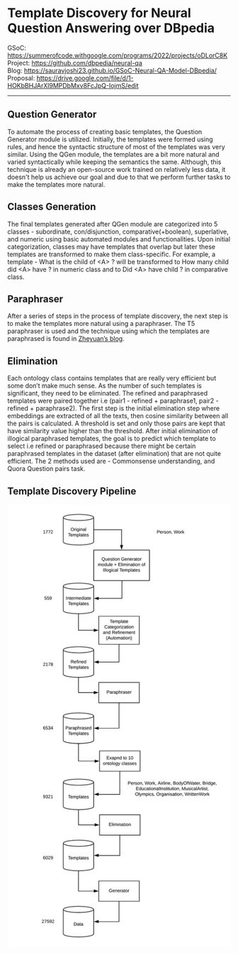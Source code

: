 # Template Discovery for Neural Question Answering over DBpedia

GSoC: https://summerofcode.withgoogle.com/programs/2022/projects/oDLorC8K <br>
Project: https://github.com/dbpedia/neural-qa <br>
Blog: https://sauravjoshi23.github.io/GSoC-Neural-QA-Model-DBpedia/ <br>
Proposal: https://drive.google.com/file/d/1-HOKbBHJArXl9MPDbMxv8FcJpQ-IojmS/edit <br>

<hr>

## Question Generator

To automate the process of creating basic templates, the Question Generator module is utilized. Initially, the templates were formed using rules, and hence the syntactic structure of most of the templates was very similar. Using the QGen module, the templates are a bit more natural and varied syntactically while keeping the semantics the same. Although, this technique is already an open-source work trained on relatively less data, it doesn't help us achieve our goal and due to that we perform further tasks to make the templates more natural.

## Classes Generation

The final templates generated after QGen module are categorized into 5 classes - subordinate, con/disjunction, comparative(+boolean), superlative, and numeric using basic automated modules and functionalities. Upon initial categorization, classes may have templates that overlap but later these templates are transformed to make them class-specific. For example, a template - What is the child of \<A> ? will be transformed to How many child did \<A> have ? in numeric class and to Did \<A> have child ? in comparative class. 

## Paraphraser

After a series of steps in the process of template discovery, the next step is to make the templates more natural using a paraphraser. The T5 paraphraser is used and the technique using which the templates are paraphrased is found in [Zheyuan’s blog](https://baiblanc.github.io/2020/08/27/GSOC-Final-Report/). 

## Elimination

Each ontology class contains templates that are really very efficient but some don’t make much sense. As the number of such templates is significant, they need to be eliminated. The refined and paraphrased templates were paired together i.e (pair1 - refined + paraphrase1, pair2 - refined + paraphrase2). The first step is the initial elimination step where embeddings are extracted of all the texts, then cosine similarity between all the pairs is calculated. A threshold is set and only those pairs are kept that have similarity value higher than the threshold. After initial elimination of illogical paraphrased templates, the goal is to predict which template to select i.e refined or paraphrased because there might be certain paraphrased templates in the dataset (after elimination) that are not quite efficient. The 2 methods used are - Commonsense understanding, and Quora Question pairs task.

## Template Discovery Pipeline

![](./assets/images/pipeline.png)